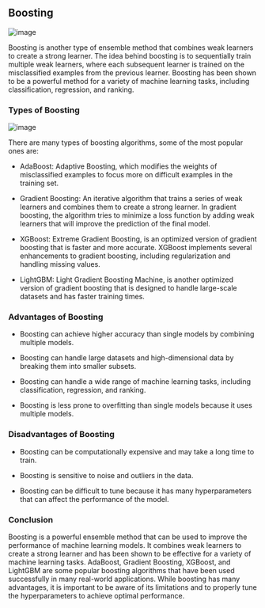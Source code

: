 ## Boosting
![image](https://github.com/fatihilhan42/Data_Science_Journey/assets/63750425/cf609d00-37e2-49c5-b47c-32382c6b247a)

Boosting is another type of ensemble method that combines weak learners to create a strong learner. The idea behind boosting is to sequentially train multiple weak learners, where each subsequent learner is trained on the misclassified examples from the previous learner. Boosting has been shown to be a powerful method for a variety of machine learning tasks, including classification, regression, and ranking.

### Types of Boosting
![image](https://github.com/fatihilhan42/Data_Science_Journey/assets/63750425/0543b815-182c-4e98-88ad-7397f29e49bc)

There are many types of boosting algorithms, some of the most popular ones are:

- AdaBoost: Adaptive Boosting, which modifies the weights of misclassified examples to focus more on difficult examples in the training set.

- Gradient Boosting: An iterative algorithm that trains a series of weak learners and combines them to create a strong learner. In gradient boosting, the algorithm tries to minimize a loss function by adding weak learners that will improve the prediction of the final model.

- XGBoost: Extreme Gradient Boosting, is an optimized version of gradient boosting that is faster and more accurate. XGBoost implements several enhancements to gradient boosting, including regularization and handling missing values.

- LightGBM: Light Gradient Boosting Machine, is another optimized version of gradient boosting that is designed to handle large-scale datasets and has faster training times.

### Advantages of Boosting
- Boosting can achieve higher accuracy than single models by combining multiple models.

- Boosting can handle large datasets and high-dimensional data by breaking them into smaller subsets.

- Boosting can handle a wide range of machine learning tasks, including classification, regression, and ranking.

- Boosting is less prone to overfitting than single models because it uses multiple models.

### Disadvantages of Boosting
- Boosting can be computationally expensive and may take a long time to train.

- Boosting is sensitive to noise and outliers in the data.

- Boosting can be difficult to tune because it has many hyperparameters that can affect the performance of the model.

### Conclusion

Boosting is a powerful ensemble method that can be used to improve the performance of machine learning models. It combines weak learners to create a strong learner and has been shown to be effective for a variety of machine learning tasks. AdaBoost, Gradient Boosting, XGBoost, and LightGBM are some popular boosting algorithms that have been used successfully in many real-world applications. While boosting has many advantages, it is important to be aware of its limitations and to properly tune the hyperparameters to achieve optimal performance.
